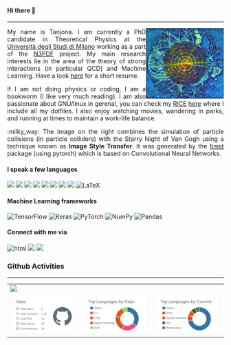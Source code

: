 #### Hi there 👋
---------------

<img align="right" src="https://github.com/Radonirinaunimi/Style-Transfer/blob/master/imgs/styled_image.jpg" width="36%"/>

<p align="justify">
My name is Tanjona. I am currently a PhD candidate in Theoretical Physics at the <a target="_blank" href="https://www.unimi.it/en">Università degli Studi di Milano</a> working as a part of the <a target="_blank" href="n3pdf.mi.infn.it/">N3PDF</a> project. My main research interests lie in the area of the theory of strong interactions (in particular QCD) and Machine Learning. Have a look <a target="_blank" href="https://radonirinaunimi.github.io/myResume/">here</a> for a short resume.
</p>
<p align="justify">
If I am not doing physics or coding, I am a bookworm (I like very much reading). I am also passionate about GNU/linux in gerenal, you can check my <a target="_blank" href="https://crispgm.com/page/the-fascinating-arch-linux-rice.html">RICE</a> <a target="_blank" href="https://github.com/Radonirinaunimi/dotfiles">here</a> where I include all my dotfiles. I also enjoy watching movies, wandering in parks, and running at times to maintain a work-life balance.
</p>
<p align="justify">
:milky_way: The image on the right combines the simulation of particle collisions (in particle colliders) with the Starry Night of Van Gogh using a technique known as <b>Image Style Transfer</b>. It was generated by the <a target="_blank" href="https://github.com/Radonirinaunimi/Style-Transfer">timst</a> package (using pytorch) which is based on Convolutional Neural Networks.
</p>

#### I speak a few languages
<!--https://github.com/Ileriayo/markdown-badges-->
<p align="left">
  <img src="https://img.shields.io/badge/c++%20-%2300599C.svg?&style=for-the-badge&logo=c%2B%2B&ogoColor=white"/>
  <img src="https://img.shields.io/badge/python%20-%2314354C.svg?&style=for-the-badge&logo=python&logoColor=white"/>
  <img src="https://img.shields.io/badge/julia%20-%231572B6.svg?&style=for-the-badge&logo=julia&logoColor=white"/>
  <img src="https://img.shields.io/badge/javascript%20-%23323330.svg?&style=for-the-badge&logo=javascript&logoColor=%23F7DF1E"/>
  <img src="https://img.shields.io/badge/html5%20-%23E34F26.svg?&style=for-the-badge&logo=html5&logoColor=white"/>
  <img src="https://img.shields.io/badge/css3%20-%231572B6.svg?&style=for-the-badge&logo=css3&logoColor=white"/>
  <img src="https://img.shields.io/badge/r-%23276DC3.svg?&style=for-the-badge&logo=r&logoColor=white"/>
  <img src="https://img.shields.io/badge/shell_script%20-%23121011.svg?&style=for-the-badge&logo=gnu-bash&logoColor=white"/>
  <img alt="LaTeX" src="https://img.shields.io/badge/latex%20-%23008080.svg?&style=for-the-badge&logo=latex&logoColor=white"/>
</p>

#### Machine Learning frameworks
<p align="left">
  <img alt="TensorFlow" src="https://img.shields.io/badge/TensorFlow%20-%23FF6F00.svg?&style=for-the-badge&logo=TensorFlow&logoColor=white"/>
  <img alt="Keras" src="https://img.shields.io/badge/Keras%20-%23D00000.svg?&style=for-the-badge&logo=Keras&logoColor=white"/>
  <img alt="PyTorch" src="https://img.shields.io/badge/PyTorch%20-%23EE4C2C.svg?&style=for-the-badge&logo=PyTorch&logoColor=white"/>
  <img alt="NumPy" src="https://img.shields.io/badge/numpy%20-%23013243.svg?&style=for-the-badge&logo=numpy&logoColor=white"/>
  <img alt="Pandas" src="https://img.shields.io/badge/pandas%20-%23150458.svg?&style=for-the-badge&logo=pandas&logoColor=white" />
</p>


#### Connect with me via
<p align="left">
  <img src="https://img.shields.io/badge/rtanjonaradonirina%20-%2300AFF0.svg?&style=for-the-badge&logo=Skype&logoColor=white"" alt="html"/>
  <a href="https://www.linkedin.com/in/rabemananjara-tanjona-radonirina-6ab726120/"><img src="https://img.shields.io/badge/Tanjona%20-%231DA1F3.svg?&style=for-the-badge&logo=Linkedin&logoColor=white"/></a>
  <a href="https://twitter.com/Tanjona_Phys"><img src="https://img.shields.io/badge/Tanjona_Phys%20-%231DA1F2.svg?&style=for-the-badge&logo=Twitter&logoColor=white"/></a>
</p>

### Github Activities
---------------------
<table style="width:100%">
  <tr>
  <td colspan="3"> <img src="https://github-profile-summary-cards.vercel.app/api/cards/profile-details?username=radonirinaunimi&theme=default" /> </td>
  </tr>
  <tr>
  <td> <img src="https://raw.githubusercontent.com/Radonirinaunimi/Radonirinaunimi/master/profile-summary-card-output/default/3-stats.svg" /> </td>
  <td> <img src="https://raw.githubusercontent.com/Radonirinaunimi/Radonirinaunimi/master/profile-summary-card-output/default/1-repos-per-language.svg" /> </td>
  <td> <img src="https://raw.githubusercontent.com/Radonirinaunimi/Radonirinaunimi/master/profile-summary-card-output/default/2-most-commit-language.svg" /> </td>
  </tr>
</table>
